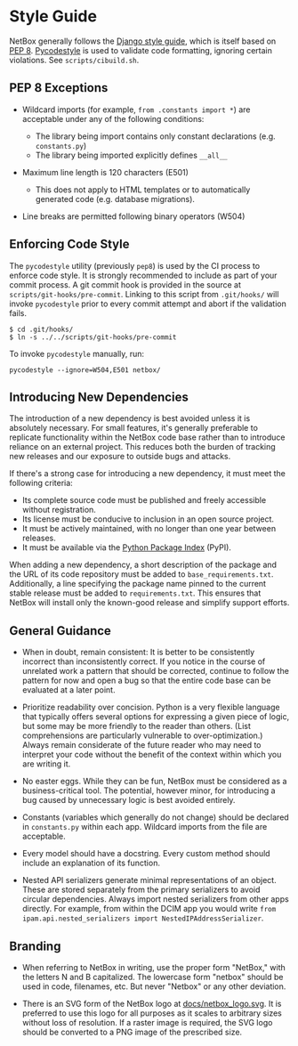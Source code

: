 # Style Guide

NetBox generally follows the [Django style guide](https://docs.djangoproject.com/en/stable/internals/contributing/writing-code/coding-style/), which is itself based on [PEP 8](https://www.python.org/dev/peps/pep-0008/). [Pycodestyle](https://github.com/pycqa/pycodestyle) is used to validate code formatting, ignoring certain violations. See `scripts/cibuild.sh`.

## PEP 8 Exceptions

* Wildcard imports (for example, `from .constants import *`) are acceptable under any of the following conditions:
    * The library being import contains only constant declarations (e.g. `constants.py`)
    * The library being imported explicitly defines `__all__`

* Maximum line length is 120 characters (E501)
    * This does not apply to HTML templates or to automatically generated code (e.g. database migrations).

* Line breaks are permitted following binary operators (W504)

## Enforcing Code Style

The `pycodestyle` utility (previously `pep8`) is used by the CI process to enforce code style. It is strongly recommended to include as part of your commit process. A git commit hook is provided in the source at `scripts/git-hooks/pre-commit`. Linking to this script from `.git/hooks/` will invoke `pycodestyle` prior to every commit attempt and abort if the validation fails.

```
$ cd .git/hooks/
$ ln -s ../../scripts/git-hooks/pre-commit
```

To invoke `pycodestyle` manually, run:

```
pycodestyle --ignore=W504,E501 netbox/
```

## Introducing New Dependencies

The introduction of a new dependency is best avoided unless it is absolutely necessary. For small features, it's generally preferable to replicate functionality within the NetBox code base rather than to introduce reliance on an external project. This reduces both the burden of tracking new releases and our exposure to outside bugs and attacks.

If there's a strong case for introducing a new dependency, it must meet the following criteria:

* Its complete source code must be published and freely accessible without registration.
* Its license must be conducive to inclusion in an open source project.
* It must be actively maintained, with no longer than one year between releases.
* It must be available via the [Python Package Index](https://pypi.org/) (PyPI).

When adding a new dependency, a short description of the package and the URL of its code repository must be added to `base_requirements.txt`. Additionally, a line specifying the package name pinned to the current stable release must be added to `requirements.txt`. This ensures that NetBox will install only the known-good release and simplify support efforts.

## General Guidance

* When in doubt, remain consistent: It is better to be consistently incorrect than inconsistently correct. If you notice in the course of unrelated work a pattern that should be corrected, continue to follow the pattern for now and open a bug so that the entire code base can be evaluated at a later point.

* Prioritize readability over concision. Python is a very flexible language that typically offers several options for expressing a given piece of logic, but some may be more friendly to the reader than others. (List comprehensions are particularly vulnerable to over-optimization.) Always remain considerate of the future reader who may need to interpret your code without the benefit of the context within which you are writing it.

* No easter eggs. While they can be fun, NetBox must be considered as a business-critical tool. The potential, however minor, for introducing a bug caused by unnecessary logic is best avoided entirely.

* Constants (variables which generally do not change) should be declared in `constants.py` within each app. Wildcard imports from the file are acceptable.

* Every model should have a docstring. Every custom method should include an explanation of its function.

* Nested API serializers generate minimal representations of an object. These are stored separately from the primary serializers to avoid circular dependencies. Always import nested serializers from other apps directly. For example, from within the DCIM app you would write `from ipam.api.nested_serializers import NestedIPAddressSerializer`.

## Branding

* When referring to NetBox in writing, use the proper form "NetBox," with the letters N and B capitalized. The lowercase form "netbox" should be used in code, filenames, etc. But never "Netbox" or any other deviation.

* There is an SVG form of the NetBox logo at [docs/netbox_logo.svg](../netbox_logo.svg). It is preferred to use this logo for all purposes as it scales to arbitrary sizes without loss of resolution. If a raster image is required, the SVG logo should be converted to a PNG image of the prescribed size.

